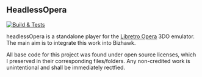 HeadlessOpera
--------------

[![Build & Tests](https://github.com/SergioMartin86/headlessOpera/actions/workflows/make.yml/badge.svg)](https://github.com/SergioMartin86/headlessOpera/actions/workflows/make.yml)


headlessOpera is a standalone player for the [Libretro Opera](https://github.com/libretro/opera-libretro) 3DO emulator. The main aim is to integrate this work into Bizhawk.

  
All base code for this project was found under open source licenses, which I preserved in their corresponding files/folders. Any non-credited work is unintentional and shall be immediately rectfied.

